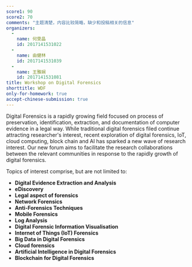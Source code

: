 ```yaml
---
score1: 90
score2: 70
comments: "主题清楚，内容比较简略，缺少和投稿相关的信息"
organizers:
  -
    name: 何雯晶
    id: 2017141531022
  -
    name: 由健林
    id: 2017141531039
  -
    name: 王雅娴
    id: 2017141531081
title: Workshop on Digital Forensics
shorttitle: WDF
only-for-homework: true
accept-chinese-submission: true
---
```


Digital Forensics is a rapidly growing field focused on process of preservation, identification, extraction, and documentation of computer evidence in a legal way. While traditional digital forensics filed continue attracting researcher's interest, recent  exploration of digital forensics, IoT, cloud computing, block chain and AI has sparked a new wave of research interest. Our new forum aims to facilitate the research collaborations between the relevant communities in response to the rapidly growth of digital forensics.

Topics of interest comprise, but are not limited to:

- **Digital Evidence Extraction and Analysis**
- **eDiscovery**
- **Legal aspect of forensics**
- **Network Forensics**
- **Anti-Forensics Techniques**
- **Mobile Forensics**
- **Log Analysis**
- **Digital Forensic Information Visualisation**
- **Internet of Things (IoT) Forensics**
- **Big Data in Digital Forensics**
- **Cloud forensics**
- **Artificial Intelligence in Digital Forensics**
- **Blockchain for Digital Forensics**
